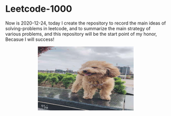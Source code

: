 # Leetcode-1000
Now is 2020-12-24, today I create the repository to record the main ideas of solving-problems in leetcode, and to summarize the main strategy of various problems, and this repository will be the start point of my honor, Becasue I will success!
<div align="center"><img src="pictures/juanmao.jpg" width = "300" height = "200" alt="Love Dog" align=center /></div>